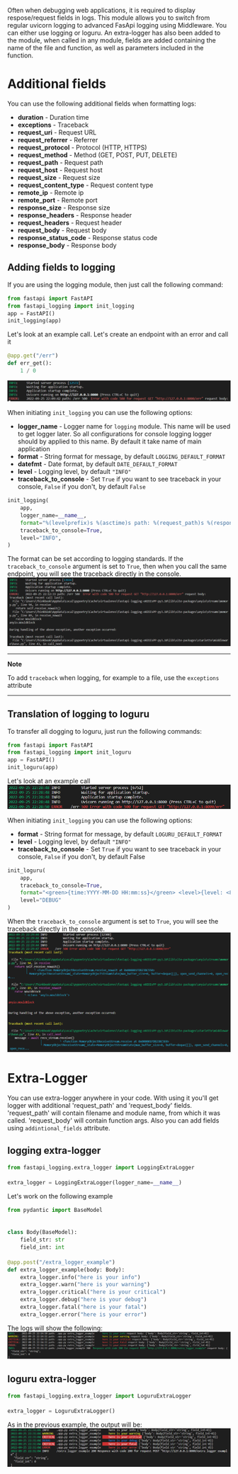 Often when debugging web applications, it is required to display respose/request fields in logs. This module allows you to switch from regular uvicorn logging to advanced FasApi logging using Middleware. You can either use logging or loguru. An extra-logger has also been added to the module, when called in any module, fields are added containing the name of the file and function, as well as parameters included in the function.

Additional fields
=================

You can use the following additional fields when formatting logs:
 - **duration** - Duration time
 - **exceptions** - Traceback
 - **request_uri** - Request URL
 - **request_referrer** - Referrer
 - **request_protocol** - Protocol (HTTP, HTTPS)
 - **request_method** - Method (GET, POST, PUT, DELETE)
 - **request_path** - Request path
 - **request_host** - Request host
 - **request_size** - Request size
 - **request_content_type** - Request content type
 - **remote_ip** - Remote ip
 - **remote_port** - Remote port
 - **response_size** - Response size
 - **response_headers** - Response header
 - **request_headers** - Request header
 - **request_body** - Request body
 - **response_status_code** - Response status code
 - **response_body** - Response body

Adding fields to logging
--------------------------
If you are using the logging module, then just call the following command:
``` python
from fastapi import FastAPI
from fastapi_logging import init_logging
app = FastAPI()
init_logging(app)
```
Let's look at an example call. Let's create an endpoint with an error and call it
```python
@app.get("/err")
def err_get():
    1 / 0
```
![deffault logging](/docs/logging_without_traceback.png)

When initiating `init_logging` you can use the following options:
 - **logger_name** -
        Logger name for `logging` module. This name will be used to get logger later.
        So all configurations for console logging logger should by applied to this name.
        By default it take name of  main application
 - **format** -
        String format for message, by default `LOGGING_DEFAULT_FORMAT`
 - **datefmt** -
        Date format, by default `DATE_DEFAULT_FORMAT`
 - **level** -
        Logging level, by default `"INFO"`
 - **traceback_to_console** -
        Set `True` if you want to see traceback in your console, `False` if you don't, by default `False`
```python
init_logging(
    app,
    logger_name=__name__,
    format="%(levelprefix)s %(asctime)s path: %(request_path)s %(response_status_code)-4s %(message)s request body: %(request_body)s",
    traceback_to_console=True,
    level="INFO",
)

```
The format can be set according to logging standards. If the `traceback_to_console` argument is set to `True`, then when you call the same endpoint, you will see the traceback directly in the console.
![logging with traceback](/docs/logging_with_traceback.png)

---
**Note**

To add `traceback` when logging, for example to a file, use the `exceptions` attribute

---

Translation of logging to loguru
--------------------------------
To transfer all dogging to loguru, just run the following commands:

```python
from fastapi import FastAPI
from fastapi_logging import init_loguru
app = FastAPI()
init_loguru(app)
```
Let's look at an example call
![loguru without traceback](/docs/loguru_without_traceback.png)

When initiating `init_logging` you can use the following options:
 - **format** -
        String format for message, by default `LOGURU_DEFAULT_FORMAT`
 - **level** -
        Logging level, by default `"INFO"`
 - **traceback_to_console** -
        Set `True` if you want to see traceback in your console, `False` if you don't, by default False
```python
init_loguru(
    app, 
    traceback_to_console=True, 
    format="<green>{time:YYYY-MM-DD HH:mm:ss}</green> <level>{level: <8}</level> {extra[request_path]} <level>{extra[response_status_code]: <3} {message}</level>",
    level="DEBUG"
)
```
When the `traceback_to_console` argument is set to `True`, you will see the traceback directly in the console.
![loguru with traceback](/docs/loguru_with_traceback.png)

Extra-Logger
============
You can use extra-logger anywhere in your code. With using it you'll get logger with additional 'request_path' and 'request_body' fields. 'request_path' will contain filename and module name, from which it was called. 'request_body' will contain function args. Also you can add fields  using `addintional_fields` attribute.

logging extra-logger
--------------------

```python
from fastapi_logging.extra_logger import LoggingExtraLogger

extra_logger = LoggingExtraLogger(logger_name=__name__)
```
Let's work on the following example

```python
from pydantic import BaseModel


class Body(BaseModel):
    field_str: str
    field_int: int

@app.post("/extra_logger_example")
def extra_logger_example(body: Body):
    extra_logger.info("here is your info")
    extra_logger.warn("here is your warning")
    extra_logger.critical("here is your critical")
    extra_logger.debug("here is your debug")
    extra_logger.fatal("here is your fatal")
    extra_logger.error("here is your error")
```
The logs will show the following:
![](/docs/logging_extra_logger.png)

loguru extra-logger
-------------------

```python
from fastapi_logging.extra_logger import LoguruExtraLogger

extra_logger = LoguruExtraLogger()
```
As in the previous example, the output will be:
![](/docs/loguru_extra_logger.png)
